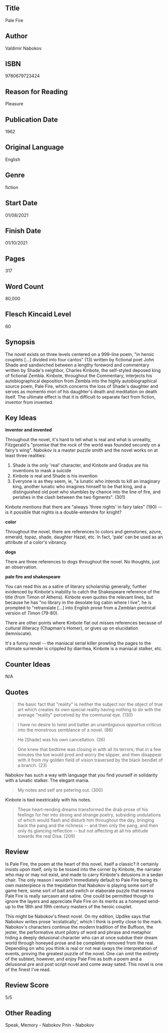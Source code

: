 ## Title
Pale Fire
## Author
Valdimir Nabokov
## ISBN
9780679723424
## Reason for Reading
Pleasure
## Publication Date
1962
## Original Language
English
## Genre
fiction
## Start Date
01/08/2021
## Finish Date
01/10/2021
## Pages
317
## Word Count
80,000
## Flesch Kincaid Level
60
## Synopsis
The novel exists on three levels centered on a 999-line poem, "in heroic couplets [...] divided into four cantos" (13) written by fictional poet John Shade and sandwiched between a lengthy foreword and commentary written by Shade's neighbor, Charles Kinbote, the self-styled deposed king of fictional Zembla. Kinbote, throughout the Commentary, interjects his autobiographical deposition from Zembla into the highly autobiographical source poem, Pale Fire, which concerns the loss of Shade's daughter and serves as momento mori of his daughter's death and meditation on death itself. The ultimate effect is that it is difficult to separate fact from fiction, inventor from invented.
## Key Ideas
**inventor and invented**

Throughout the novel, it's hard to tell what is real and what is unreality, Fitzgerald's "promise that the rock of the world was founded securely on a fairy's wing". Nabokov is a master puzzle smith and the novel works on at least three realities:
1. Shade is the only 'real' character, and Kinbote and Gradus are his inventions to mask a suicide
2. Kinbote is real and Shade is his invention
3. Everyone is as they seem, ie, "a lunatic who intends to kill an imaginary king, another lunatic who imagines himself to be that king, and a distinguished old poet who stumbles by chance into the line of fire, and perishes in the clash between the two figments". (301)

Kinbote mentions that there are "always 'three nights' in fairy tales" (190) -- is it possible that nights is a double-entendre for knight?

**color**

Throughout the novel, there are references to colors and gemstones, azure, emerald, topaz, shade, daughter Hazel, etc. In fact, 'pale' can be used as an attribute of a color's vibrancy.

**dogs**

There are three references to dogs throughout the novel. No thoughts, just an observation.

**pale fire and shakespeare**

You can read this as a satire of literary scholarship generally, further evidenced by Kinbote's inability to catch the Shakespeare reference of the title (from Timon of Athens). Kinbote even quotes the relevant lines, but because he has "no library in the desolate log cabin where I live", he is prompted to "retranslate [...] into English prose from a Zemblan peotrical version of *Timon* (79-80).

There are other points where Kinbote flat out misses references because of cultural illiteracy (Chapman's Homer), or gives up on elucidation (lemniscate).

It's a funny novel -- the maniacal serial killer prowling the pages to the ultimate surrender is crippled by diarrhea, Kinbote is a maniacal stalker, etc.

## Counter Ideas
N/A
## Quotes
> the basic fact that "reality" is neither the subject nor the object of true art which creates its own special reality having nothing to do with the average "reality" perceived by the communal eye. (130)

> I have no desire to twist and batter an unambiguous *appartus criticus* into the monstrous semblance of a novel. (86)

> He [Shade] was his own cancellation. (26)

> One knew that bedtime was closing in with all its terrors; that in a few minutes the toe would prod and worry the slipper, and then disappear with it from my golden field of vision traversed by the black bendlet of a branch. (23)

Nabokov has such a way with language that you find yourself in solidarity with a lunatic stalker. The elegant mania.

> My notes and self are petering out. (300)

Kinbote is tied inextricably with his notes.

> These heart-rending dreams transformed the drab prose of his feelings for her into strong and strange poetry, subsiding undulations of which would flash and disturb him throughout the day, bringing back the pang and the richness -- and then only the pang, and then only its glancing reflection -- but not affecting at all his attitude towards the real Disa. (209)

## Review
Is Pale Fire, the poem at the heart of this novel, itself a classic? It certainly insists upon itself, only to be tossed into the corner by Kinbote, the narrator who may or may not exist, and made to carry Kinbote's delusions in a sedan chair. The only reason I wouldn't immediately default to Pale Fire being its own masterpiece is the trepidation that Nabokov is playing some sort of game here, some sort of bait and switch or elaborate puzzle that means Pale Fire is really sarcasm and satire. One could be permitted though to ignore the layers and appreciate Pale Fire on its merits as a honeyed send-up to the 18th and 19th century masters of the heroic couplet.

This might be Nabokov's finest novel. On my edition, Updike says that Nabokov writes prose 'ecstatically', which I think is pretty close to the mark. Nabokov's characters continue the modern tradition of the Buffoon, the jester, the performative stunt pilotry of word and phrase and metaphor hiding a deeply delusional character who can at once subdue their dream world through honeyed prose and be completely removed from the real. Depending on who you think is real or not real sways the interpretation of events, proving the greatest puzzle of the novel. One can omit the entirety of the subtext, however, and enjoy Pale Fire as both a poem and a delusional pre and post script novel and come away sated. This novel is one of the finest I've read.
## Review Score
5/5
## Other Reading
Speak, Memory - Nabokov
Pnin - Nabokov